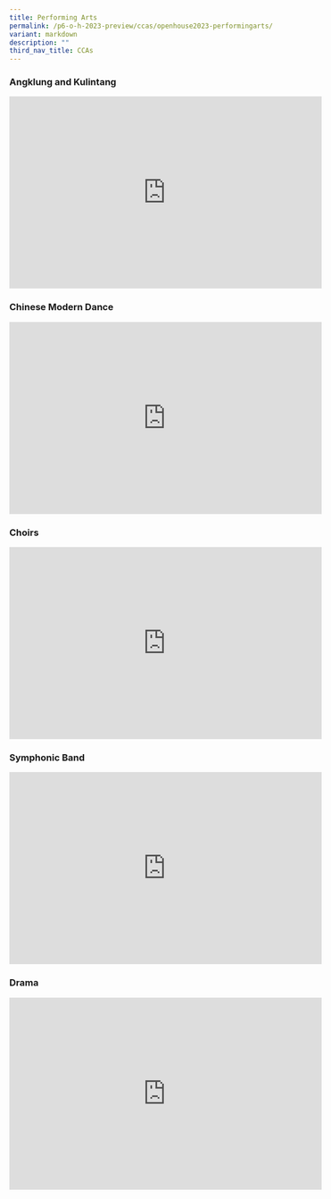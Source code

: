 ```yaml
---
title: Performing Arts
permalink: /p6-o-h-2023-preview/ccas/openhouse2023-performingarts/
variant: markdown
description: ""
third_nav_title: CCAs
---
```

### Angklung and Kulintang
<iframe allowfullscreen="true" height="344" width="560" frameborder="0" src="https://docs.google.com/presentation/d/e/2PACX-1vTOlhYX-xUQfkBf-AA3PgohkRBx8wEcm3dkhxOMgRYzhByIOpTPFXr-z08umfI0Ex5xUaqV1CLaaQeC/embed?start=false&amp;loop=false&amp;delayms=3000"></iframe>


### Chinese Modern Dance
<iframe allowfullscreen="true" height="344" width="560" frameborder="0" src="https://docs.google.com/presentation/d/e/2PACX-1vQEnLPUwcINEUXRfsT6hvGeqlGvz2S_HJtvoLn7MbXq-sLsoTTRxuYFQbjspzA8qAZUT2oMPqDHrTBK/embed?start=false&amp;loop=false&amp;delayms=3000"></iframe>


### Choirs
<iframe allowfullscreen="true" height="344" width="560" frameborder="0" src="https://docs.google.com/presentation/d/e/2PACX-1vR100apzgb4gu73qHffIbh0jGZ0JVkJbw-UqEFd6kkpt2ZXUUbjyhSb4n4eY-tlmJPBuiuUiba_r7XX/embed?start=false&amp;loop=false&amp;delayms=3000"></iframe>


### Symphonic Band
<iframe allowfullscreen="true" height="344" width="560" frameborder="0" src="https://docs.google.com/presentation/d/e/2PACX-1vS7WVxeLb0zFyjbrVdTxG0MOkzNzdk8avxh5KZiPrGT0elep-kzScwZQliXQHf1xKsC-xg6o9YjaGNw/embed?start=false&amp;loop=false&amp;delayms=3000"></iframe>


### Drama
<iframe allowfullscreen="true" height="344" width="560" frameborder="0" src="https://docs.google.com/presentation/d/e/2PACX-1vRCJ__9Mmq4BW41Ylxfd7HpyG4sTomdOS7ceC8yL0RqA5MCNGA2lfy-XGqruhBiiPllIgqSItoEPuRz/embed?start=false&amp;loop=false&amp;delayms=3000"></iframe>